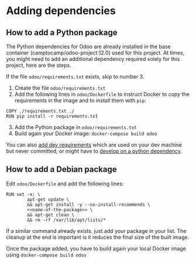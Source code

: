 # Adding dependencies

## How to add a Python package

The Python dependencies for Odoo are already installed in the base container
(camptocamp/odoo-project:12.0) used for this project. At times, you might need to add an additional dependency required solely for this project, here are the steps.

If the file `odoo/requirements.txt` exists, skip to number 3.

1. Create the file `odoo/requirements.txt`
2. Add the following lines in `odoo/Dockerfile` to instruct Docker to *copy* the requirements in the image and to *install* them with `pip`:

  ```
  COPY ./requirements.txt ./
  RUN pip install -r requirements.txt
  ```

3. Add the Python package in `odoo/requirements.txt`
4. Build again your Docker image: `docker-compose build odoo`

You can also [add dev requirements](./docker-dev.md#extra-dev-packages) which are used on your dev machine but never
committed, or might have to [develop on a python dependency](./docker-dev.md#develop-on-a-python-dependency).

## How to add a Debian package

Edit `odoo/Dockerfile` and add the following lines:

```
RUN set -x; \
        apt-get update \
        && apt-get install -y --no-install-recommends \
        <<name-of-the-package>> \
        && apt-get clean \
        && rm -rf /var/lib/apt/lists/*
```

If a similar command already exists. just add your package in
your list.
The cleanup at the end is important is it reduces the final size of the built image.

Once the package added, you have to build again your local Docker image using `docker-compose build odoo`
